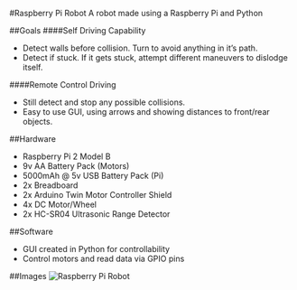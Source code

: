 #Raspberry Pi Robot
A robot made using a Raspberry Pi and Python

##Goals
####Self Driving Capability
- Detect walls before collision. Turn to avoid anything in it’s path.
- Detect if stuck. If it gets stuck, attempt different maneuvers to dislodge itself.

####Remote Control Driving
- Still detect and stop any possible collisions.
- Easy to use GUI, using arrows and showing distances to front/rear objects.

##Hardware
- Raspberry Pi 2 Model B
- 9v AA Battery Pack (Motors)
- 5000mAh @ 5v USB Battery Pack (Pi)
- 2x Breadboard
- 2x Arduino Twin Motor Controller Shield
- 4x DC Motor/Wheel
- 2x HC-SR04 Ultrasonic Range Detector

##Software
- GUI created in Python for controllability
- Control motors and read data via GPIO pins

##Images
![Raspberry Pi Robot](http://coreymccown.com/files/images/PiBot1.jpg)
